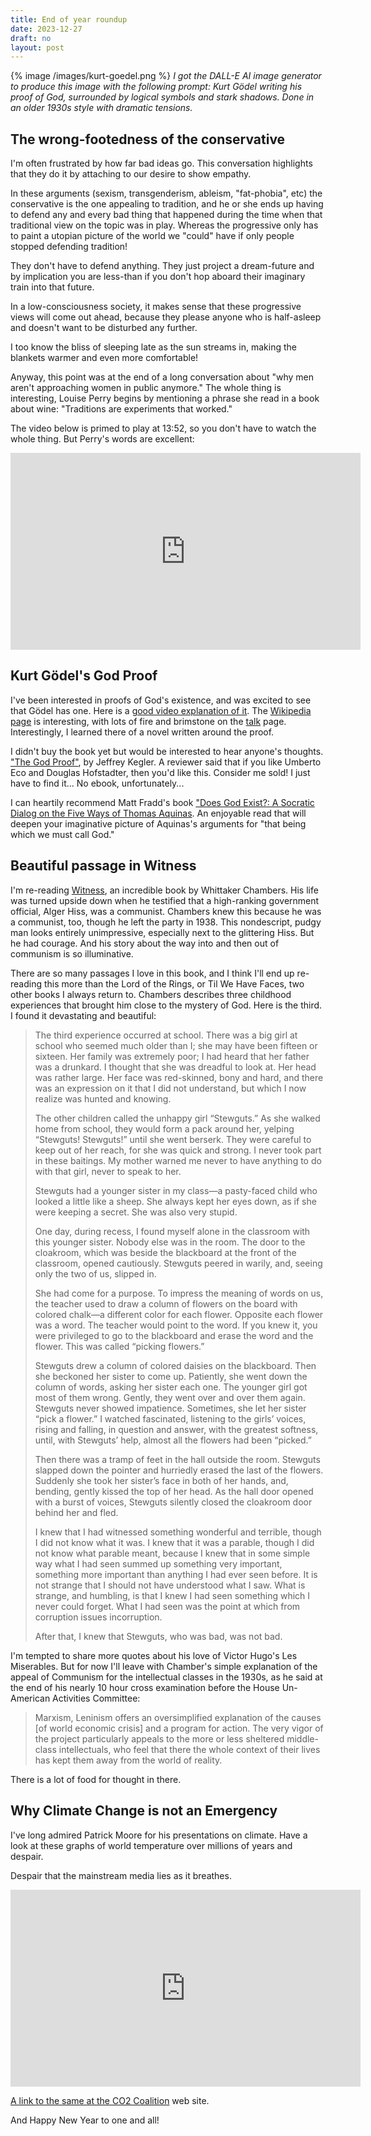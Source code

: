 ```yaml
---
title: End of year roundup
date: 2023-12-27
draft: no
layout: post
---
```


{% image /images/kurt-goedel.png %}
*I got the DALL-E AI image generator to produce this image with the following
prompt: Kurt Gödel writing his proof of God, surrounded by logical symbols
and stark shadows. Done in an older 1930s style with dramatic tensions.*

## The wrong-footedness of the conservative

I'm often frustrated by how far bad ideas go. This conversation highlights
that they do it by attaching to our desire to show empathy.

In these arguments (sexism, transgenderism, ableism, "fat-phobia", etc) the
conservative is the one appealing to tradition, and he or she ends up
having to defend any and every bad thing that happened during the time when
that traditional view on the topic was in play. Whereas the progressive
only has to paint a utopian picture of the world we "could" have if only
people stopped defending tradition!

They don't have to defend anything. They just project a dream-future and
by implication you are less-than if you don't hop aboard their imaginary
train into that future.

In a low-consciousness society, it makes sense that these progressive views
will come out ahead, because they please anyone who is half-asleep and
doesn't want to be disturbed any further.

I too know the bliss of sleeping late as the sun streams in, making the blankets
warmer and even more comfortable!

Anyway, this point was at the end of a long conversation about
"why men aren't approaching women in public anymore." The whole thing is interesting,
Louise Perry begins by mentioning a phrase she read in a book about wine:
"Traditions are experiments that worked."

The video below is primed to play at 13:52, so you don't have to watch the
whole thing. But Perry's words are excellent:

<iframe width="560" height="315" src="https://www.youtube.com/embed/5RI6-etJSmo?si=xacUrG9lBs0_eoZ6&amp;start=831" title="YouTube video player" frameborder="0" allow="accelerometer; autoplay; clipboard-write; encrypted-media; gyroscope; picture-in-picture; web-share" allowfullscreen></iframe>

## Kurt Gödel's God Proof

I've been interested in proofs of God's existence, and was excited to see
that Gödel has one. Here is a [good video explanation of it](https://www.youtube.com/watch?v=LS3S2FNqxV4).
The [Wikipedia page](https://en.wikipedia.org/wiki/G%C3%B6del's_ontological_proof) is interesting,
with lots of fire and brimstone on the [talk](https://en.wikipedia.org/wiki/Talk:G%C3%B6del%27s_ontological_proof)
page. Interestingly, I learned there of a novel written around the proof.

I didn't buy the book yet but would be interested to hear anyone's thoughts.
["The God Proof"](https://www.amazon.com/God-Proof-Jeffrey-Kegler/dp/1434807355/ref=sr_1_9?crid=1V0UCHPJIWDFM&keywords=the+god+proof&qid=1703657879&sprefix=the+god+proo%2Caps%2C188&sr=8-9), by
Jeffrey Kegler. A reviewer said that if you like Umberto Eco and Douglas
Hofstadter, then you'd like this. Consider me sold! I just have to find it...
No ebook, unfortunately...

I can heartily recommend Matt Fradd's book ["Does God Exist?: A Socratic Dialog on the Five
Ways of Thomas Aquinas](https://www.amazon.com/Does-God-Exist-Socratic-Dialogue/dp/195010883X/ref=sr_1_1?crid=XW9UDUDRBFMI&keywords=matt+fradd+does+god+exist&qid=1703679564&sprefix=matt+fradd+does+god+exist%2Caps%2C194&sr=8-1).
An enjoyable read that will deepen your imaginative picture of Aquinas's arguments
for "that being which we must call God."

## Beautiful passage in Witness

I'm re-reading [Witness](https://www.amazon.com/Witness-Cold-Classics-Whittaker-Chambers-ebook/dp/B00PSSEK8W/ref=tmm_kin_swatch_0?_encoding=UTF8&qid=1703677035&sr=8-1),
an incredible book by Whittaker Chambers. His life was turned upside down
when he testified that a high-ranking government official, Alger Hiss, was
a communist. Chambers knew this because he was a communist, too, though he
left the party in 1938. This nondescript, pudgy man looks entirely unimpressive,
especially next to the glittering Hiss. But he had courage. And his story
about the way into and then out of communism is so illuminative.

There are so many passages I love in this book, and I think I'll end up
re-reading this more than the Lord of the Rings, or Til We Have Faces, two
other books I always return to. Chambers describes three childhood experiences
that brought him close to the mystery of God. Here is the third.
I found it devastating and beautiful:

> The third experience occurred at school. There was a big girl at school who seemed much older than I; she may have been fifteen or sixteen. Her family was extremely poor; I had heard that her father was a drunkard. I thought that she was dreadful to look at. Her head was rather large. Her face was red-skinned, bony and hard, and there was an expression on it that I did not understand, but which I now realize was hunted and knowing.
> 
> The other children called the unhappy girl “Stewguts.” As she walked home from school, they would form a pack around her, yelping “Stewguts! Stewguts!” until she went berserk. They were careful to keep out of her reach, for she was quick and strong. I never took part in these baitings. My mother warned me never to have anything to do with that girl, never to speak to her.
> 
> Stewguts had a younger sister in my class—a pasty-faced child who looked a little like a sheep. She always kept her eyes down, as if she were keeping a secret. She was also very stupid.
> 
> One day, during recess, I found myself alone in the classroom with this younger sister. Nobody else was in the room. The door to the cloakroom, which was beside the blackboard at the front of the classroom, opened cautiously. Stewguts peered in warily, and, seeing only the two of us, slipped in.
> 
> She had come for a purpose. To impress the meaning of words on us, the teacher used to draw a column of flowers on the board with colored chalk—a different color for each flower. Opposite each flower was a word. The teacher would point to the word. If you knew it, you were privileged to go to the blackboard and erase the word and the flower. This was called “picking flowers.”
> 
> Stewguts drew a column of colored daisies on the blackboard. Then she beckoned her sister to come up. Patiently, she went down the column of words, asking her sister each one. The younger girl got most of them wrong. Gently, they went over and over them again. Stewguts never showed impatience. Sometimes, she let her sister “pick a flower.” I watched fascinated, listening to the girls’ voices, rising and falling, in question and answer, with the greatest softness, until, with Stewguts’ help, almost all the flowers had been “picked.”
> 
> Then there was a tramp of feet in the hall outside the room. Stewguts slapped down the pointer and hurriedly erased the last of the flowers. Suddenly she took her sister’s face in both of her hands, and, bending, gently kissed the top of her head. As the hall door opened with a burst of voices, Stewguts silently closed the cloakroom door behind her and fled.
> 
> I knew that I had witnessed something wonderful and terrible, though I did not know what it was. I knew that it was a parable, though I did not know what parable meant, because I knew that in some simple way what I had seen summed up something very important, something more important than anything I had ever seen before. It is not strange that I should not have understood what I saw. What is strange, and humbling, is that I knew I had seen something which I never could forget. What I had seen was the point at which from corruption issues incorruption.
> 
> After that, I knew that Stewguts, who was bad, was not bad.

I'm tempted to share more quotes about his love of Victor Hugo's Les Miserables.
But for now I'll leave with Chamber's simple explanation of the appeal of Communism
for the intellectual classes in the 1930s, as he said at the end of his nearly
10 hour cross examination before the House Un-American Activities Committee:

> Marxism, Leninism offers an oversimplified explanation of the causes [of world economic crisis]
> and a program for action. The very vigor of the project particularly appeals to the more or less
> sheltered middle-class intellectuals, who feel that there the whole context of their lives
> has kept them away from the world of reality.

There is a lot of food for thought in there.

## Why Climate Change is not an Emergency

I've long admired Patrick Moore for his presentations on climate.
Have a look at these graphs of world temperature over millions of years
and despair.

Despair that the mainstream media lies as it breathes.

<iframe width="560" height="315" src="https://www.youtube.com/embed/L_Kc_r3cdH0?si=s_yICJ_Xqb8LByaB&amp;start=831" title="YouTube video player" frameborder="0" allow="accelerometer; autoplay; clipboard-write; encrypted-media; gyroscope; picture-in-picture; web-share" allowfullscreen></iframe>

[A link to the same at the CO2 Coalition](https://co2coalition.org/media/why-climate-change-is-not-an-emergency/)
web site.

And Happy New Year to one and all!
